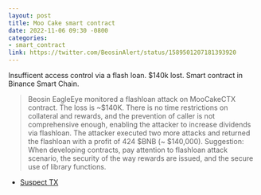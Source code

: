 ```yaml
---
layout: post
title: Moo Cake smart contract
date: 2022-11-06 09:30 -0800
categories:
- smart_contract
link: https://twitter.com/BeosinAlert/status/1589501207181393920
---
```

Insufficent access control via a flash loan. $140k lost. Smart contract in Binance Smart Chain.

> Beosin EagleEye monitored a flashloan attack on MooCakeCTX contract. The loss is ~$140K. There is no time restrictions on collateral and rewards, and the prevention of caller is not comprehensive enough, enabling the attacker to increase dividends via flashloan.
> The attacker executed two more attacks and returned the flashloan with a profit of 424 $BNB (~ $140,000). 
> Suggestion: When developing contracts, pay attention to flashloan attack scenario, the security of the way rewards are issued, and the secure use of library functions.

- [Suspect TX](https://bscscan.com/tx/0x03d363462519029cf9a544d44046cad0c7e64c5fb1f2adf5dd5438a9a0d2ec8e)